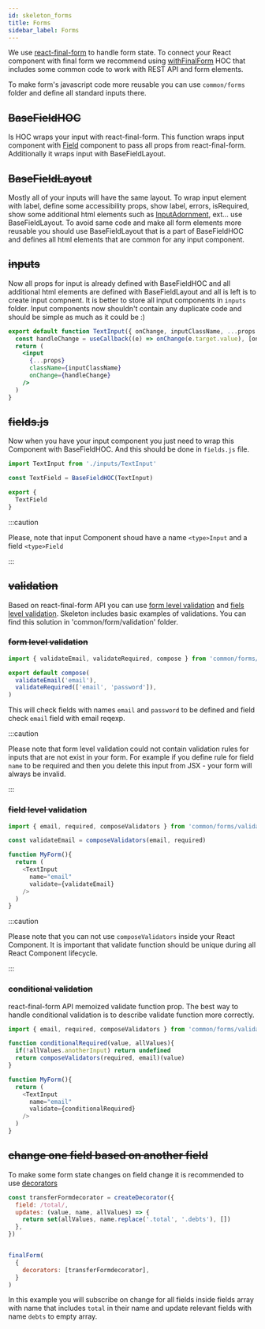 ```yaml
---
id: skeleton_forms
title: Forms
sidebar_label: Forms
---
```


We use [react-final-form](https://final-form.org/react) to handle form state. To connect your React component with final form we recommend using [withFinalForm](/frontend-docs/docs/resources/resource_withFinalForm) HOC that includes some common code to work with REST API and form elements.

To make form's javascript code more reusable you can use `common/forms` folder and define all standard inputs there.

## ~~BaseFieldHOC~~

Is HOC wraps your input with react-final-form. This function wraps input component with [Field](https://final-form.org/docs/react-final-form/api/Field) component to pass all props from react-final-form. Additionally it wraps input with BaseFieldLayout. 

## ~~BaseFieldLayout~~

Mostly all of your inputs will have the same layout. To wrap input element with label, define some accessibility props, show label, errors, isRequired, show some additional html elements such as [InputAdornment](https://material-ui.com/api/input-adornment/), ext... use BaseFieldLayout. To avoid same code and make all form elements more reusable you should use BaseFieldLayout that is a part of BaseFieldHOC and defines all html elements that are common for any input component.

## ~~inputs~~

Now all props for input is already defined with BaseFieldHOC and all additional html elements are defined with BaseFieldLayout and all is left is to create input compnent. It is better to store all input components in `inputs` folder. Input components now shouldn't contain any duplicate code and should be simple as much as it could be :)


```jsx
export default function TextInput({ onChange, inputClassName, ...props }) {
  const handleChange = useCallback((e) => onChange(e.target.value), [onChange])
  return (
    <input
      {...props}
      className={inputClassName}
      onChange={handleChange}
    />
  )
}
```

## ~~fields.js~~

Now when you have your input component you just need to wrap this Component with BaseFieldHOC. And this should be done in `fields.js` file. 

```javascript
import TextInput from './inputs/TextInput'

const TextField = BaseFieldHOC(TextInput)

export {
  TextField
}
```

:::caution

Please, note that input Component shoud have a name `<type>Input` and a field `<type>Field`

:::

## ~~validation~~

Based on react-final-form API you can use [form level validation](https://final-form.org/docs/react-final-form/examples/record-level-validation) and [fiels level validation](https://final-form.org/docs/react-final-form/examples/field-level-validation). Skeleton includes basic examples of validations. You can find this solution in 'common/form/validation' folder.

### ~~form level validation~~

```javascript
import { validateEmail, validateRequired, compose } from 'common/forms/validation'

export default compose(
  validateEmail('email'),
  validateRequired(['email', 'password']),
)
```

This will check fields with names `email` and `password` to be defined and field check `email` field with email reqexp.

:::caution

Please note that form level validation could not contain validation rules for inputs that are not exist in your form.
For example if you define rule for field `name` to be required and then you delete this input from JSX - your form will always be invalid.

:::

### ~~field level validation~~

```javascript
import { email, required, composeValidators } from 'common/forms/validation'

const validateEmail = composeValidators(email, required)

function MyForm(){
  return (
    <TextInput
      name="email"
      validate={validateEmail}
    />
  )
}
```

:::caution

Please note that you can not use `composeValidators` inside your React Component. It is important that validate function should be unique during all React Component lifecycle.

:::

### ~~conditional validation~~

react-final-form API memoized validate function prop. The best way to handle conditional validation is to describe validate function more correctly.

```javascript
import { email, required, composeValidators } from 'common/forms/validation'

function conditionalRequired(value, allValues){
  if(!allValues.anotherInput) return undefined
  return composeValidators(required, email)(value)
}

function MyForm(){
  return (
    <TextInput
      name="email"
      validate={conditionalRequired}
    />
  )
}
```

## ~~change one field based on another field~~

To make some form state changes on field change it is recommended to use [decorators](https://final-form.org/docs/final-form/types/Decorator)

```javascript
const transferFormdecorator = createDecorator({
  field: /total/,
  updates: (value, name, allValues) => {
    return set(allValues, name.replace('.total', '.debts'), [])
  },
})


finalForm(
  {
    decorators: [transferFormdecorator],
  }
)
```

In this example you will subscribe on change for all fields inside fields array with name that includes `total` in their name and update relevant fields with name `debts` to empty array. 